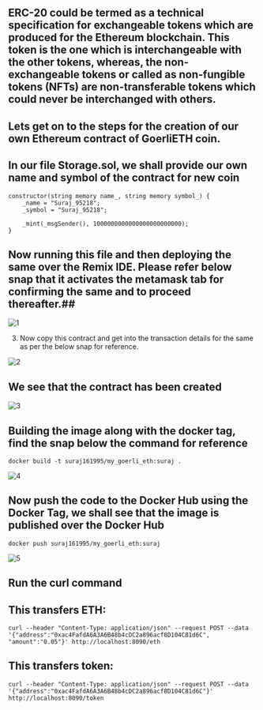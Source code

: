 ## ERC-20 could be termed as a technical specification for exchangeable tokens which are produced for the Ethereum blockchain. This token is the one which is interchangeable with the other tokens, whereas, the non-exchangeable tokens or called as non-fungible tokens (NFTs) are non-transferable tokens which could never be interchanged with others.

## Lets get on to the steps for the creation of our own Ethereum contract of GoerliETH coin.

## In our file Storage.sol, we shall provide our own name and symbol of the contract for new coin ##

	constructor(string memory name_, string memory symbol_) {
        _name = "Suraj_95218";
        _symbol = "Suraj_95218";

        _mint(_msgSender(), 1000000000000000000000000);
    }
	
## Now running this file and then deploying the same over the Remix IDE. Please refer below snap that it activates the metamask tab for confirming the same and to proceed thereafter.##

![1](https://user-images.githubusercontent.com/52279327/207640957-dffa144a-ba9b-438a-b37c-8602a449a32f.png)


3. Now copy this contract and get into the transaction details for the same as per the below snap for reference.

![2](https://user-images.githubusercontent.com/52279327/207641023-1690633e-983f-4aac-a46b-710b36f78dfb.png)

## We see that the contract has been created ##

![3](https://user-images.githubusercontent.com/52279327/207641073-72a0fa9d-2065-4292-abb4-7fd0ac84979a.png)



## Building the image along with the docker tag, find the snap below the command for reference ##

```docker build -t suraj161995/my_goerli_eth:suraj .```

![4](https://user-images.githubusercontent.com/52279327/207642378-ade4884f-cfba-42f8-a549-4559ec075ab9.png)

	
## Now push the code to the Docker Hub using the Docker Tag, we shall see that the image is published over the Docker Hub ##

```docker push suraj161995/my_goerli_eth:suraj```


![5](https://user-images.githubusercontent.com/52279327/207642401-99330978-4dfc-4780-96c4-c99711e8cfdc.png)




## Run the curl command ##

## This transfers ETH: ##

```curl --header "Content-Type: application/json" --request POST --data '{"address":"0xac4FafdA6A3A6B48b4cDC2a896acf8D104C81d6C", "amount":"0.05"}' http://localhost:8090/eth```

## This transfers token: ##

```curl --header "Content-Type: application/json" --request POST --data '{"address":"0xac4FafdA6A3A6B48b4cDC2a896acf8D104C81d6C"}' http://localhost:8090/token```


